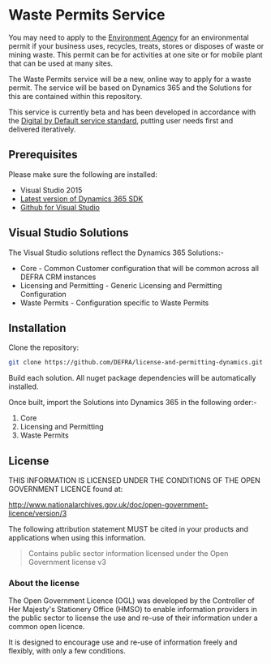 # Waste Permits Service

You may need to apply to the [Environment Agency](https://www.gov.uk/government/organisations/environment-agency) for an environmental permit if your business uses, recycles, treats, stores or disposes of waste or mining waste. This permit can be for activities at one site or for mobile plant that can be used at many sites.

The Waste Permits service will be a new, online way to apply for a waste permit. The service will be based on Dynamics 365 and the Solutions for this are contained within this repository.

This service is currently beta and has been developed in accordance with the [Digital by Default service standard](https://www.gov.uk/service-manual/digital-by-default), putting user needs first and delivered iteratively.

## Prerequisites

Please make sure the following are installed:

- Visual Studio 2015
- [Latest version of Dynamics 365 SDK](https://www.microsoft.com/en-us/download/details.aspx?id=50032)
- [Github for Visual Studio](https://visualstudio.github.com/)

## Visual Studio Solutions

The Visual Studio solutions reflect the Dynamics 365 Solutions:-

- Core - Common Customer configuration that will be common across all DEFRA CRM instances
- Licensing and Permitting - Generic Licensing and Permitting Configuration
- Waste Permits - Configuration specific to Waste Permits

## Installation

Clone the repository:

```bash
git clone https://github.com/DEFRA/license-and-permitting-dynamics.git && cd license-and-permitting-dynamics
```

Build each solution. All nuget package dependencies will be automatically installed.

Once built, import the Solutions into Dynamics 365 in the following order:-

1) Core
2) Licensing and Permitting
3) Waste Permits

## License

THIS INFORMATION IS LICENSED UNDER THE CONDITIONS OF THE OPEN GOVERNMENT LICENCE found at:

<http://www.nationalarchives.gov.uk/doc/open-government-licence/version/3>

The following attribution statement MUST be cited in your products and applications when using this information.

>Contains public sector information licensed under the Open Government license v3

### About the license

The Open Government Licence (OGL) was developed by the Controller of Her Majesty's Stationery Office (HMSO) to enable information providers in the public sector to license the use and re-use of their information under a common open licence.

It is designed to encourage use and re-use of information freely and flexibly, with only a few conditions.